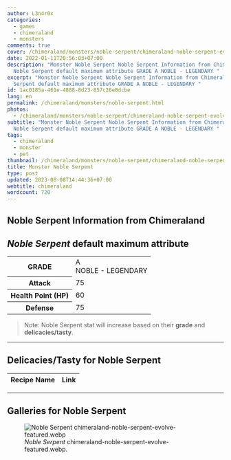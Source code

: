 ```yaml
---
author: L3n4r0x
categories:
  - games
  - chimeraland
  - monsters
comments: true
cover: /chimeraland/monsters/noble-serpent/chimeraland-noble-serpent-evolve-featured.webp
date: 2022-01-11T20:56:03+07:00
description: "Monster Noble Serpent Noble Serpent Information from Chimeraland
  Noble Serpent default maximum attribute GRADE A NOBLE - LEGENDARY "
excerpt: "Monster Noble Serpent Noble Serpent Information from Chimeraland Noble
  Serpent default maximum attribute GRADE A NOBLE - LEGENDARY "
id: 1ac0185a-461e-4888-8d23-857c26e0dcbe
lang: en
permalink: /chimeraland/monsters/noble-serpent.html
photos:
  - /chimeraland/monsters/noble-serpent/chimeraland-noble-serpent-evolve-featured.webp
subtitle: "Monster Noble Serpent Noble Serpent Information from Chimeraland
  Noble Serpent default maximum attribute GRADE A NOBLE - LEGENDARY "
tags:
  - chimeraland
  - monster
  - pet
thumbnail: /chimeraland/monsters/noble-serpent/chimeraland-noble-serpent-evolve-featured.webp
title: Monster Noble Serpent
type: post
updated: 2023-08-08T14:44:36+07:00
webtitle: chimeraland
wordcount: 720
---
```


<link
  rel="stylesheet"
  href="https://rawcdn.githack.com/dimaslanjaka/Web-Manajemen/870a349/css/bootstrap-5-3-0-alpha3-wrapper.css"
/>
<section id="bootstrap-wrapper">
  <div data-bs-theme="dark">
    <h2>Noble Serpent Information from Chimeraland</h2>
    <h2 id="attribute"><i>Noble Serpent</i> default maximum attribute</h2>
    <div class="row">
      <div class="col mb-2">
        <div class="card">
          <div class="card-body">
            <table>
              <tr>
                <th>GRADE</th>
                <td>
                  A <br /><span class="text-warning">NOBLE - LEGENDARY</span>
                </td>
              </tr>
              <tr>
                <th>Attack</th>
                <td>75</td>
              </tr>
              <tr>
                <th>Health Point (HP)</th>
                <td>60</td>
              </tr>
              <tr>
                <th>Defense</th>
                <td>75</td>
              </tr>
            </table>
          </div>
        </div>
      </div>
    </div>
    <blockquote class="bd-callout bd-callout-warning">
      Note: Noble Serpent stat will increase based on their <b>grade</b> and
      <b>delicacies/tasty</b>.
    </blockquote>
    <hr />
    <h2 id="delicacies">Delicacies/Tasty for Noble Serpent</h2>
    <div class="card">
      <div class="card-body">
        <div class="table-responsive">
          <table class="table table-striped">
            <thead>
              <tr>
                <th>Recipe Name</th>
                <th>Link</th>
              </tr>
            </thead>
            <tbody></tbody>
          </table>
        </div>
      </div>
    </div>
    <hr />
    <div id="gallery">
      <h2>Galleries for Noble Serpent</h2>
      <div class="row">
        <div class="col-lg-6 col-12">
          <figure>
            <img
              src="https://www.webmanajemen.com/chimeraland/monsters/noble-serpent/chimeraland-noble-serpent-evolve-featured.webp"
              alt="Noble Serpent chimeraland-noble-serpent-evolve-featured.webp"
            />
            <figcaption style="word-wrap: break-word">
              <i>Noble Serpent</i>
              chimeraland-noble-serpent-evolve-featured.webp.
            </figcaption>
          </figure>
        </div>
      </div>
    </div>
  </div>
</section>